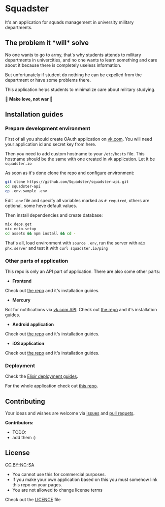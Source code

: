 # Squadster

It's an application for squads management in university military departments.

## The problem it \*will\* solve

No one wants to go to army, that's why students attends to military departments in univercities, and no one wants to learn something and care about it because there is completely useless information.

But unfortunately if student do nothing he can be expelled from the department or have some problems there.

This application helps students to minimalize care about military studying.

🌸 **Make love, not war** 🌸

## Installation guides

### Prepare development environment

First of all you should create OAuth application on [vk.com]("https://vk.com/apps?act=manage"). You will need your application id and secret key from here.

Then you need to add custom hostname to your `/etc/hosts` file. This hostname should be the same with one created in vk application. Let it be `squadster.io`

As soon as it's done clone the repo and configure environment:
```bash
git clone https://github.com/Squadster/squadster-api.git
cd squadster-api
cp .env.sample .env
```
Edit `.env` file and specify all variables marked as `# required`, others are optional, some heve default values.

Then install dependencies and create database:
```bash
mix deps.get
mix ecto.setup
cd assets && npm install && cd -
```

That's all, load environment with `source .env`, run the server with `mix phx.server` and test it with `curl squadster.io/ping`

### Other parts of application

This repo is only an API part of application. There are also some other parts:

* **Frontend**

Check out [the repo](https://github.com/ARtoriouSs/squadster-frontend) and it's installation guides.

* **Mercury**

Bot for notifications via [vk.com API](https://vk.com/dev). Check out [the repo](https://github.com/Squadster/mercury) and it's installation guides.

* **Android application**

Check out [the repo](https://github.com/Squadster/squadster-android) and it's installation guides.

* **iOS application**

Check out [the repo](https://github.com/Squadster/squadster-ios) and it's installation guides.

### Deployment

Check the [Elixir deployment guides](https://hexdocs.pm/phoenix/deployment.html).

For the whole application check out [this repo](https://github.com/Squadster/squadster-deployment).

## Contributing

Your ideas and wishes are welcome via [issues](https://github.com/ARtoriouSs/squadster-api/issues) and [pull requets](https://github.com/ARtoriouSs/squadster-api/pulls).

**Contributors:**

* TODO:
* add them :)

## License

[CC BY-NC-SA](http://creativecommons.org/licenses/by-nc/4.0)

* You cannot use this for commercial purposes.
* If you make your own application based on this you must somehow link this repo on your pages.
* You are not allowed to change license terms

Check out the [LICENCE](LICENSE.md) file
